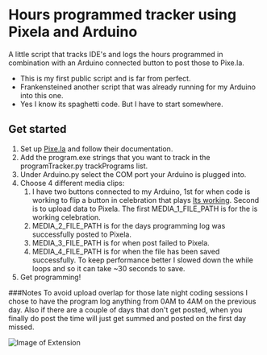 # Hours programmed tracker using Pixela and Arduino
A little script that tracks IDE's and logs the hours programmed in 
combination with an Arduino connected button to post those to Pixe.la.

* This is my first public script and is far from perfect.
* Frankensteined another script that was already running for my Arduino into this one.
* Yes I know its spaghetti code. But I have to start somewhere.


##  Get started
1. Set up [Pixe.la](https://pixe.la/) and follow their documentation.
2. Add the program.exe strings that you want to track in the programTracker.py trackPrograms list.
3. Under Arduino.py select the COM port your Arduino is plugged into.
4. Choose 4 different media clips:
   1. I have two buttons connected to my Arduino, 1st for when code is working to flip a button in celebration that plays [Its working](https://www.youtube.com/watch?v=SlSylJRwtCk). Second is to upload data to Pixela. The first MEDIA_1_FILE_PATH is for the is working celebration.
   2. MEDIA_2_FILE_PATH is for the days programming log was successfully posted to Pixela.
   3. MEDIA_3_FILE_PATH is for when post failed to Pixela.
   4. MEDIA_4_FILE_PATH is for when the file has been saved successfully. To keep performance better I slowed down the while loops and so it can take ~30 seconds to save.
5. Get programming!

###Notes
To avoid upload overlap for those late night coding sessions
I chose to have the program log anything from 0AM to 4AM on the previous day. 
Also if there are a couple of days that don't get posted, when you finally do post
the time will just get summed and posted on the first day missed.

![Image of Extension](https://github.com/jacobpetersonwastaken/programmingTracker/blob/main/programmingtracker.gif)
